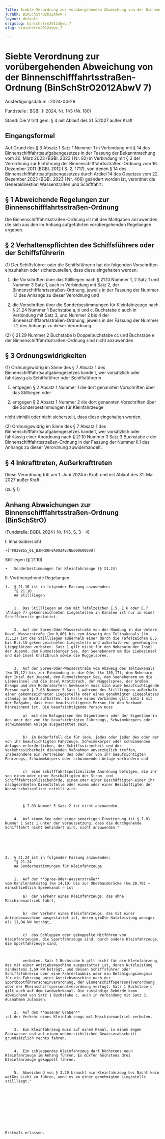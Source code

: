 ```yaml
---
Title: Siebte Verordnung zur vorübergehenden Abweichung von der Binnenschifffahrtsstraßen-Ordnung
jurabk: BinSchStrO2012AbwV 7
layout: default
origslug: binschstro2012abwv_7
slug: binschstro2012abwv_7

---
```


# Siebte Verordnung zur vorübergehenden Abweichung von der Binnenschifffahrtsstraßen-Ordnung (BinSchStrO2012AbwV 7)

Ausfertigungsdatum
:   2024-04-29

Fundstelle
:   BGBl. I: 2024, Nr. 143 (Nr. 180)

Stand: Die V tritt gem. § 4 mit Ablauf des 31.5.2027 außer Kraft

## Eingangsformel

Auf Grund des § 3 Absatz 1 Satz 1 Nummer 1 in Verbindung mit § 14 des Binnenschifffahrtsaufgabengesetzes in der Fassung der Bekanntmachung vom 20. März 2023 (BGBl. 2023 I Nr. 82) in Verbindung mit § 3 der Verordnung zur Einführung der Binnenschifffahrtsstraßen-Ordnung vom 16. Dezember 2011 (BGBl. 2012 I S. 2, 1717), von denen § 14 des Binnenschifffahrtsaufgabengesetzes durch Artikel 14 des Gesetzes vom 22. Dezember 2023 (BGBl. 2023 I Nr. 409) geändert worden ist, verordnet die Generaldirektion Wasserstraßen und Schifffahrt:


## § 1 Abweichende Regelungen zur Binnenschifffahrtsstraßen-Ordnung

Die Binnenschifffahrtsstraßen-Ordnung ist mit den Maßgaben anzuwenden, die sich aus den im Anhang aufgeführten vorübergehenden Regelungen ergeben.


## § 2 Verhaltenspflichten des Schiffsführers oder der Schiffsführerin

(1) Der Schiffsführer oder die Schiffsführerin hat die folgenden Vorschriften einzuhalten oder sicherzustellen, dass diese eingehalten werden:

1.  die Vorschriften über das Stillliegen nach § 21.10 Nummer 1, 2 Satz 1 und Nummer 3 Satz 1, auch in Verbindung mit Satz 2, der Binnenschifffahrtsstraßen-Ordnung, jeweils in der Fassung der Nummer II.1 des Anhangs zu dieser Verordnung und


2.  die Vorschriften über die Sonderbestimmungen für Kleinfahrzeuge nach § 21.24 Nummer 1 Buchstabe a, b und c, Buchstabe c auch in Verbindung mit Satz 3, und Nummer 2 bis 4 der Binnenschifffahrtsstraßen-Ordnung, jeweils in der Fassung der Nummer II.2 des Anhangs zu dieser Verordnung.




(2) § 21.29 Nummer 2 Buchstabe b Doppelbuchstabe cc und Buchstabe e der Binnenschifffahrtsstraßen-Ordnung sind nicht anzuwenden.


## § 3 Ordnungswidrigkeiten

(1) Ordnungswidrig im Sinne des § 7 Absatz 1 des Binnenschifffahrtsaufgabengesetzes handelt, wer vorsätzlich oder fahrlässig als Schiffsführer oder Schiffsführerin

1.  entgegen § 2 Absatz 1 Nummer 1 die dort genannten Vorschriften über das Stillliegen oder


2.  entgegen § 2 Absatz 1 Nummer 2 die dort genannten Vorschriften über die Sonderbestimmungen für Kleinfahrzeuge



nicht einhält oder nicht sicherstellt, dass diese eingehalten werden.

(2) Ordnungswidrig im Sinne des § 7 Absatz 1 des Binnenschifffahrtsaufgabengesetzes handelt, wer vorsätzlich oder fahrlässig einer Anordnung nach § 21.10 Nummer 3 Satz 3 Buchstabe c der Binnenschifffahrtsstraßen-Ordnung in der Fassung der Nummer II.1 des Anhangs zu dieser Verordnung zuwiderhandelt.


## § 4 Inkrafttreten, Außerkrafttreten

Diese Verordnung tritt am 1. Juni 2024 in Kraft und mit Ablauf des 31. Mai 2027 außer Kraft.

(zu § 1)

## Anhang Abweichungen zur Binnenschifffahrtsstraßen-Ordnung (BinSchStrO)

(Fundstelle: BGBl. 2024 I Nr. 143, S. 3 - 4)


I.  Inhaltsübersicht

    •[^F829855_01_BJNR08F0A0024BJNE000600000]
   Stillliegen (§ 21.10)


    •   Sonderbestimmungen für Kleinfahrzeuge (§ 21.24)





II. Vorübergehende Regelungen

    1.  § 21.10 ist in folgender Fassung anzuwenden:
        "§ 21.10
        ## Stillliegen


        1.  Das Stillliegen an den mit Tafelzeichen E.5, E.6 oder E.7 (Anlage 7) gekennzeichneten Liegestellen in Kanälen ist nur in einer Schiffsbreite gestattet.


        2.  Auf der Spree-Oder-Wasserstraße von der Mündung in die Untere Havel-Wasserstraße (km 0,00) bis zum Abzweig des Teltowkanals (km 35,12) ist das Stillliegen außerhalb einer durch die Tafelzeichen E.5 bis E.5.15 gekennzeichneten Liegestelle und außerhalb von genehmigten Liegeplätzen verboten. Satz 1 gilt nicht für den Nebenarm der Insel der Jugend, den Rummelsburger See, den Seenebenarm um die Liebesinsel und die Insel Kratzbruch sowie die Müggelspree.


        3.  Auf der Spree-Oder-Wasserstraße vom Abzweig des Teltowkanals (km 35,12) bis zur Einmündung in die Oder (km 130,17), dem Nebenarm der Insel der Jugend, dem Rummelsburger See, dem Seenebenarm um die Liebesinsel und die Insel Kratzbruch, der Müggelspree, der Großen Krampe und den Rüdersdorfern Gewässern muss sich eine beaufsichtigende Person nach § 7.08 Nummer 5 Satz 1 während des Stillliegens außerhalb einer gekennzeichneten Liegestelle oder eines genehmigten Liegeplatzes ständig an Bord aufhalten. Im Falle eines Verbandes gilt Satz 1 mit der Maßgabe, dass eine beaufsichtigende Person für den Verband hinreichend ist. Die beaufsichtigende Person muss

            a)  mit den Befugnissen des Eigentümers oder der Eigentümerin des oder der von ihr beaufsichtigten Fahrzeugs, Schwimmkörpers oder schwimmenden Anlage ausgestattet sein,


            b)  im Bedarfsfall die für jede, jedes oder jeden des oder der von ihr beaufsichtigten Fahrzeuge, Schwimmkörper oder schwimmenden Anlagen erforderlichen, der Schiffssicherheit und der Verkehrssicherheit dienenden Maßnahmen unverzüglich treffen, insbesondere ein Vertreiben des oder der von ihr beaufsichtigten Fahrzeugs, Schwimmkörpers oder schwimmenden Anlage verhindern und


            c)  eine schifffahrtspolizeiliche Anordnung befolgen, die ihr von einem oder einer Beschäftigten der Strom- und Schifffahrtspolizeibehörde, einem oder einer Beschäftigten einer ihr nachgeordneten Dienststelle oder einem oder einer Beschäftigten der Wasserschutzpolizei erteilt wird.



            § 7.08 Nummer 5 Satz 2 ist nicht anzuwenden.


        4.  Auf einem See oder einer seeartigen Erweiterung ist § 7.01 Nummer 1 Satz 1 unter der Voraussetzung, dass die durchgehende Schifffahrt nicht behindert wird, nicht anzuwenden."






    2.  § 21.24 ist in folgender Fassung anzuwenden:
        "§ 21.24
        ## Sonderbestimmungen für Kleinfahrzeuge


        1.  Auf der **Spree-Oder-Wasserstraße**                                      vom Kanzleramtssteg (km 14,10) bis zur Oberbaumbrücke (km 20,70) – einschließlich Spreekanal – ist

            a)  der Verkehr eines Kleinfahrzeugs, das ohne Maschinenantrieb fährt,


            b)  der Verkehr eines Kleinfahrzeugs, das mit einer Antriebsmaschine ausgestattet ist, deren größte Nutzleistung weniger als 11,04 kW beträgt,


            c)  das Schleppen oder gekuppelte Mitführen von Kleinfahrzeugen, die Sportfahrzeuge sind, durch andere Kleinfahrzeuge, die Sportfahrzeuge sind,



            verboten. Satz 1 Buchstabe b gilt nicht für ein Kleinfahrzeug, das mit einer Antriebsmaschine ausgestattet ist, deren Nutzleistung mindestens 3,69 kW beträgt, und dessen Schiffsführer oder Schiffsführerin über eine Fahrerlaubnis oder ein Befähigungszeugnis für ein Fahrzeug unter Antriebsmaschine nach der Sportbootführerscheinverordnung, der Binnenschiffspersonalverordnung oder der Rheinschiffspersonalverordnung verfügt. Satz 1 Buchstabe c gilt auch auf dem Landwehrkanal. Die zuständige Behörde kann abweichend von Satz 1 Buchstabe c, auch in Verbindung mit Satz 3, Ausnahmen zulassen.


        2.  Auf dem **Gosener Graben**                                      ist der Verkehr eines Kleinfahrzeugs mit Maschinenantrieb verboten.


        3.  Ein Kleinfahrzeug muss auf einem Kanal, in einem engen Fahrwasser und auf einem unübersichtlichen Gewässerabschnitt grundsätzlich rechts fahren.


        4.  Ein schleppendes Kleinfahrzeug darf höchstens neun Kleinfahrzeuge im Anhang führen. Es dürfen höchstens drei Kleinfahrzeuge gekuppelt fahren.


        5.  Abweichend von § 3.20 braucht ein Kleinfahrzeug bei Nacht kein weißes Licht zu führen, wenn es an einer genehmigten Liegestelle stillliegt."











    Erstmals erlassen.
[^F829855_01_BJNR08F0A0024BJNE000600000]: 
